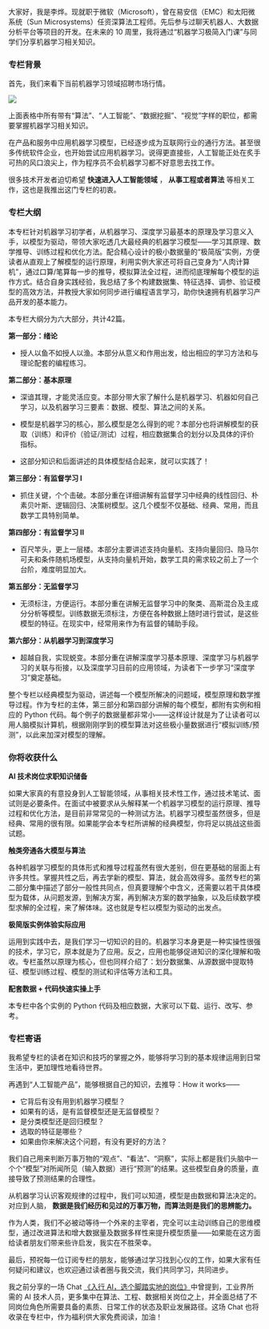 大家好，我是李烨。现就职于微软（Microsoft），曾在易安信（EMC）和太阳微系统（Sun
Microsystems）任资深算法工程师。先后参与过聊天机器人、大数据分析平台等项目的开发。在未来的 10
周里，我将通过“机器学习极简入门课”与同学们分享机器学习相关知识。

### 专栏背景

首先，我们来看下当前机器学习领域招聘市场行情。

![](https://images.gitbook.cn/81b71f70-cdca-11e8-8458-03f9794b87bd)

上面表格中所有带有“算法”、“人工智能”、“数据挖掘”、“视觉”字样的职位，都需要掌握机器学习相关知识。

在产品和服务中应用机器学习模型，已经逐步成为互联网行业的通行方法。甚至很多传统软件企业，也开始尝试应用机器学习。说得更直接些，人工智能正处在炙手可热的风口浪尖上，作为程序员不会机器学习都不好意思去找工作。

很多技术开发者迫切希望 **快速进入人工智能领域** ， **从事工程或者算法** 等相关工作，这也是我推出这门专栏的初衷。

### 专栏大纲

本专栏针对机器学习初学者，从机器学习、深度学习最基本的原理及学习意义入手，以模型为驱动，带领大家吃透几大最经典的机器学习模型——学习其原理、数学推导、训练过程和优化方法。配合精心设计的极小数据量的“极简版”实例，方便读者从直观上了解模型的运行原理，利用实例大家还可将自己变身为“人肉计算机”，通过口算/笔算每一步的推导，模拟算法全过程，进而彻底理解每个模型的运作方式。结合自身实践经验，我总结了多个构建数据集、特征选择、调参、验证模型的高效方法，并教授大家如何同步进行编程语言学习，助你快速拥有机器学习产品开发的基本能力。

本专栏大纲分为六大部分，共计42篇。

**第一部分：绪论**

  * 授人以鱼不如授人以渔。本部分从意义和作用出发，给出相应的学习方法和与理论配套的编程练习。

**第二部分：基本原理**

  * 深谙其理，才能灵活应变。本部分带大家了解什么是机器学习、机器如何自己学习，以及机器学习三要素：数据、模型、算法之间的关系。

  * 模型是机器学习的核心，那么模型是怎么得到的呢？本部分也将讲解模型的获取（训练）和评价（验证/测试）过程，相应数据集合的划分以及具体的评价指标。

  * 这部分知识和后面讲述的具体模型结合起来，就可以实践了！

**第三部分：有监督学习 I**

  * 抓住关键，个个击破。本部分重在详细讲解有监督学习中经典的线性回归、朴素贝叶斯、逻辑回归、决策树模型。这几个模型不仅基础、经典、常用，而且数学工具特别简单。

**第四部分：有监督学习 II**

  * 百尺竿头，更上一层楼。本部分主要讲述支持向量机、支持向量回归、隐马尔可夫和条件随机场模型，从支持向量机开始，数学工具的需求较之前上了一个台阶，难度明显加大。

**第五部分：无监督学习**

  * 无须标注，方便运行。本部分重在讲解无监督学习中的聚类、高斯混合及主成分分析等模型。训练数据无须标注，方便在各种数据上随时进行尝试，是这些模型的特征。在现实中，经常用来作为有监督的辅助手段。

**第六部分：从机器学习到深度学习**

  * 超越自我，实现蜕变。本部分重在讲解深度学习基本原理、深度学习与机器学习的关联与衔接，以及深度学习目前的应用领域，为读者下一步学习“深度学习”奠定基础。

整个专栏以经典模型为驱动，讲述每一个模型所解决的问题域，模型原理和数学推导过程。作为专栏的主体，第三部分和第四部分讲解的每个模型，都附有实例和相应的
Python
代码。每个例子的数据量都非常小——这样设计就是为了让读者可以用人脑模拟计算机，根据刚刚学到的模型算法对这些极小量数据进行“模拟训练/预测”，以此来加深对模型的理解。

### 你将收获什么

**AI 技术岗位求职知识储备**

如果大家真的有意投身到人工智能领域，从事相关技术性工作，通过技术笔试、面试则是必要条件。在面试中被要求从头解释某一个机器学习模型的运行原理、推导过程和优化方法，是目前非常常见的一种测试方法。机器学习模型虽然很多，但是经典、常用的很有限。如果能学会本专栏所讲解的经典模型，你将足以挑战这些面试题。

**触类旁通各大模型与算法**

各种机器学习模型的具体形式和推导过程虽然有很大差别，但在更基础的层面上有许多共性。掌握共性之后，再去学新的模型、算法，就会高效得多。虽然专栏的第二部分集中描述了部分一般性共同点，但真要理解个中含义，还需要以若干具体模型为载体，从问题发源，到解决方案，再到解决方案的数学抽象，以及后续数学模型求解的全过程，来了解体味。这也就是专栏以模型为驱动的出发点。

**极简版实例体验实际应用**

运用到实践中去，是我们学习一切知识的目的。机器学习本身更是一种实操性很强的技术，学习它，原本就是为了应用。反之，应用也能够促进知识的深化理解和吸收。专栏虽然以原理为核心，但也同样介绍了：划分数据集、从源数据中提取特征、模型训练过程、模型的测试和评估等方法和工具。

**配套数据 + 代码快速实操上手**

本专栏中各个实例的 Python 代码及相应数据，大家可以下载、运行、改写、参考。

### 专栏寄语

我希望专栏的读者在知识和技巧的掌握之外，能够将学习到的基本规律运用到日常生活中，更加理性地看待世界。

再遇到“人工智能产品”，能够根据自己的知识，去推导：How it works——

  * 它背后有没有用到机器学习模型？
  * 如果有的话，是有监督模型还是无监督模型？
  * 是分类模型还是回归模型？
  * 选取的特征是哪些？
  * 如果由你来解决这个问题，有没有更好的方法？

我们自己用来判断万事万物的“观点”、“看法”、“洞察”，实际上都是我们头脑中一个个“模型”对所闻所见（输入数据）进行“预测”的结果。这些模型自身的质量，直接导致了预测结果的合理性。

从机器学习认识客观规律的过程中，我们可以知道，模型是由数据和算法决定的。对应到人脑， **数据是我们经历和见过的万事万物，而算法则是我们的思辨能力。**

作为人类，我们不必被动等待一个外来的主宰者，完全可以主动训练自己的思维模型，通过改进算法和增大数据量及数据多样性来提升模型质量——如果能在这方面给读者朋友们带来些许启发，我实在不胜荣幸。

最后，预祝每一位订阅专栏的朋友，能够通过学习找到心仪的工作，如果大家有任何疑问和建议，也欢迎通过读者圈与我交流，我们共同学习，共同进步。

我之前分享的一场 Chat [《入行
AI，选个脚踏实地的岗位》](http://gitbook.cn/gitchat/activity/59f7cf2f3274f315703d7fe3)中曾提到，工业界所需的
AI 技术人员，更多集中在算法、工程、数据相关岗位之上，并全面总结了不同岗位角色所需要具备的素质、日常工作的状态及职业发展路径。这场 Chat
也将收录在专栏中，作为福利供大家免费阅读，加油！

